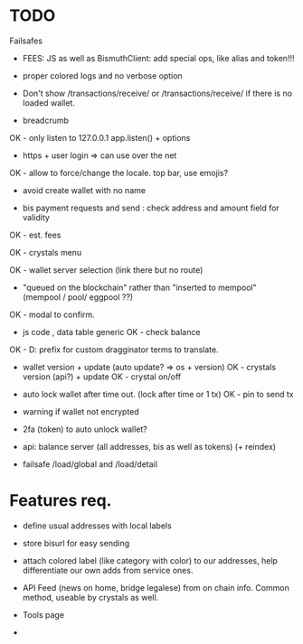 # TODO

Failsafes

- FEES: JS as well as BismuthClient: add special ops, like alias and token!!!



- proper colored logs and no verbose option

- Don't show /transactions/receive/ or /transactions/receive/ if there is no loaded wallet.

- breadcrumb

OK - only listen to 127.0.0.1  app.listen() + options

- https + user login => can use over the net

OK - allow to force/change the locale. top bar, use emojis?

- avoid create wallet with no name

- bis payment requests and send : check address and amount field for validity

OK - est. fees

OK - crystals menu

OK - wallet server selection (link there but no route)

- "queued on the blockchain" rather than "inserted to mempool" (mempool / pool/ eggpool ??)


OK - modal to confirm.
- js code , data table generic
OK - check balance

OK - D: prefix for custom dragginator terms to translate.


- wallet version + update (auto update? => os + version)
OK - crystals version (api?) + update
OK - crystal on/off

- auto lock wallet after time out. (lock after time or 1 tx)
OK - pin to send tx
- warning if wallet not encrypted

- 2fa (token) to auto unlock wallet?


- api: balance server (all addresses, bis as well as tokens)
(+ reindex)

- failsafe /load/global and /load/detail

# Features req.

- define usual addresses with local labels
- store bisurl for easy sending
- attach colored label (like category with color) to our addresses, help differentiate our own adds from service ones.

- API Feed (news on home, bridge legalese) from on chain info.
Common method, useable by crystals as well.

- Tools page 
- 
